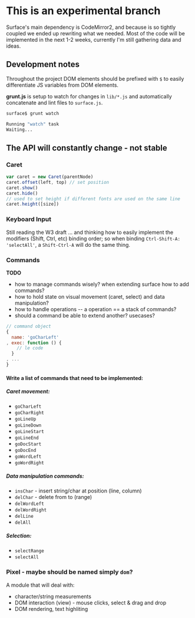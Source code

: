 # This is an experimental branch

Surface's main dependency is CodeMirror2, and because is so tightly coupled we ended up rewriting what we needed. Most of the code will be implemented in the next 1-2 weeks, currently I'm still gathering data and ideas.

## Development notes

Throughout the project DOM elements should be prefixed with `$` to easily differentiate JS variables from DOM elements.

**grunt.js** is setup to watch for changes in `lib/*.js` and automatically concatenate and lint files to `surface.js`.

```bash
surface$ grunt watch

Running "watch" task
Waiting...
```

## The API will constantly change - not stable


### Caret
```js
var caret = new Caret(parentNode)
caret.offset(left, top) // set position
caret.show()
caret.hide() 
// used to set height if different fonts are used on the same line
caret.height([size])
```


### Keyboard Input

Still reading the W3 draft … and thinking how to easily implement the modifiers (Shift, Ctrl, etc) binding order; so when binding `Ctrl-Shift-A: 'selectAll'`, a `Shift-Ctrl-A` will do the same thing. 


### Commands

**TODO**

+ how to manage commands wisely? when extending surface how to add commands?
+ how to hold state on visual movement (caret, select) and data manipulation?
+ how to handle operations -- a operation == a stack of commands?
+ should a command be able to extend another? usecases?

```js
// command object
{
  name: 'goCharLeft'
, exec: function () {
    // le code
  }
, ...
}
```

#### Write a list of commands that need to be implemented:

##### Caret movement:
+ `goCharLeft`
+ `goCharRight`
+ `goLineUp`
+ `goLineDown`
+ `goLineStart`
+ `goLineEnd`
+ `goDocStart`
+ `goDocEnd`
+ `goWordLeft`
+ `goWordRight`

##### Data manipulation commands:
+ `insChar` - insert string/char at position (line, column)
+ `delChar` - delete from to (range)
+ `delWordLeft`
+ `delWordRight`
+ `delLine`
+ `delAll`

##### Selection:
+ `selectRange`
+ `selectAll`


### Pixel - maybe should be named simply `dom`?
A module that will deal with:

+ character/string measurements
+ DOM interaction (view) - mouse clicks, select & drag and drop
+ DOM rendering, text highliting
